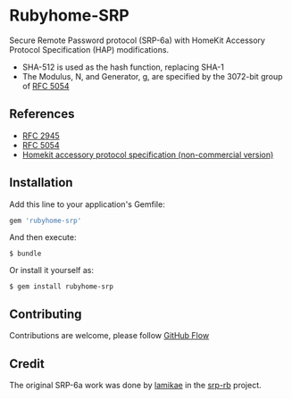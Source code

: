 # Rubyhome-SRP

Secure Remote Password protocol (SRP-6a) with HomeKit Accessory Protocol Specification (HAP) modifications.

- SHA-512 is used as the hash function, replacing SHA-1
- The Modulus, N, and Generator, g, are specified by the 3072-bit group of [RFC 5054](https://tools.ietf.org/html/rfc5054)

## References

- [RFC 2945](https://tools.ietf.org/html/rfc2945)
- [RFC 5054](https://tools.ietf.org/html/rfc5054)
- [Homekit accessory protocol specification (non-commercial version)](https://developer.apple.com/documentation/homekit)

## Installation

Add this line to your application's Gemfile:

```ruby
gem 'rubyhome-srp'
```

And then execute:

    $ bundle

Or install it yourself as:

    $ gem install rubyhome-srp

## Contributing

Contributions are welcome, please follow [GitHub Flow](https://guides.github.com/introduction/flow/index.html)

## Credit

The original SRP-6a work was done by [lamikae](https://github.com/lamikae/) in the [srp-rb](https://github.com/lamikae/srp-rb) project.
